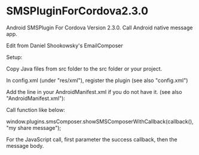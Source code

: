 SMSPluginForCordova2.3.0
========================

Android SMSPlugin For Cordova Version 2.3.0. Call Android native message app.

Edit from Daniel Shookowsky's EmailComposer

Setup:

Copy Java files from src folder to the src folder or your project.

In config.xml (under "res/xml"), register the plugin (see also "config.xml")

Add the line in your AndroidManifest.xml if you do not have it. (see also "AndroidManifest.xml"):


Call function like below:

window.plugins.smsComposer.showSMSComposerWithCallback(callback(),"my share message");

For the JavaScript call, first parameter the success callback, then the message body. 
